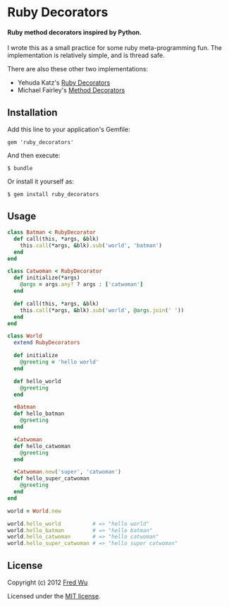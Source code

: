 # Ruby Decorators

#### Ruby method decorators inspired by Python.

I wrote this as a small practice for some ruby meta-programming fun. The implementation is relatively simple, and is thread safe.

There are also these other two implementations:

- Yehuda Katz's [Ruby Decorators](https://github.com/wycats/ruby_decorators)
- Michael Fairley's [Method Decorators](https://github.com/michaelfairley/method_decorators)

## Installation

Add this line to your application's Gemfile:

    gem 'ruby_decorators'

And then execute:

    $ bundle

Or install it yourself as:

    $ gem install ruby_decorators

## Usage

```ruby
class Batman < RubyDecorator
  def call(this, *args, &blk)
    this.call(*args, &blk).sub('world', 'batman')
  end
end

class Catwoman < RubyDecorator
  def initialize(*args)
    @args = args.any? ? args : ['catwoman']
  end

  def call(this, *args, &blk)
    this.call(*args, &blk).sub('world', @args.join(' '))
  end
end

class World
  extend RubyDecorators

  def initialize
    @greeting = 'hello world'
  end

  def hello_world
    @greeting
  end

  +Batman
  def hello_batman
    @greeting
  end

  +Catwoman
  def hello_catwoman
    @greeting
  end

  +Catwoman.new('super', 'catwoman')
  def hello_super_catwoman
    @greeting
  end
end

world = World.new

world.hello_world          # => "hello world"
world.hello_batman         # => "hello batman"
world.hello_catwoman       # => "hello catwoman"
world.hello_super_catwoman # => "hello super catwoman"
```

## License

Copyright (c) 2012 [Fred Wu](http://fredwu.me/)

Licensed under the [MIT license](http://fredwu.mit-license.org/).
